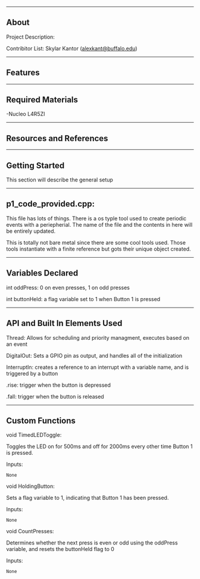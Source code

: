 -------------------
About
-------------------
Project Description: 

Contribitor List:
Skylar Kantor (alexkant@buffalo.edu)


--------------------
Features
--------------------



--------------------
Required Materials
--------------------
-Nucleo L4R5ZI

--------------------
Resources and References
--------------------


--------------------
Getting Started
--------------------
This section will describe the general setup

--------------------
p1_code_provided.cpp:
--------------------
 
This file has lots of things. There is a os typle tool used to create periodic events with a periepherial. The name of the file and the contents in here will be entirely updated.
 
This is totally not bare metal since there are some cool tools used. Those tools instantiate with a finite reference but gots their unique object created. 


----------
Variables Declared
----------
int oddPress: 0 on even presses, 1 on odd presses

int buttonHeld: a flag variable set to 1 when Button 1 is pressed

----------
API and Built In Elements Used
----------
Thread: Allows for scheduling and priority managment, executes based on an event

DigitalOut: Sets a GPIO pin as output, and handles all of the initialization

InterruptIn: creates a reference to an interrupt with a variable name, and is triggered by a button

   .rise: trigger when the button is depressed

   .fall: trigger when the button is released


----------
Custom Functions
----------

void TimedLEDToggle:

Toggles the LED on for 500ms and off for 2000ms every other time Button 1 is pressed. 

Inputs:

	None
void HoldingButton:

   Sets a flag variable to 1, indicating that Button 1 has been pressed.

   Inputs: 

    None

void CountPresses:

Determines whether the next press is even or odd using the oddPress variable, and resets the buttonHeld flag to 0

   Inputs:

    None


